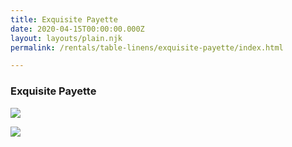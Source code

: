 ```yaml
---
title: Exquisite Payette
date: 2020-04-15T00:00:00.000Z
layout: layouts/plain.njk
permalink: /rentals/table-linens/exquisite-payette/index.html

---
```


### Exquisite Payette
<section class="grid-container" markdown="1">

<a title="Antique Gold" class="photo-overlay" href="/static/img/table-linens/05-Exquisite-Payette/payette-antiquegold-crop.jpg">![](/static/img/table-linens/05-Exquisite-Payette/payette-antiquegold-crop.jpg)</a>

<a title="Rose Gold" class="photo-overlay" href="/static/img/table-linens/05-Exquisite-Payette/payette-rosegold-crop.jpg">![](/static/img/table-linens/05-Exquisite-Payette/payette-rosegold-crop.jpg)</a>

</section>